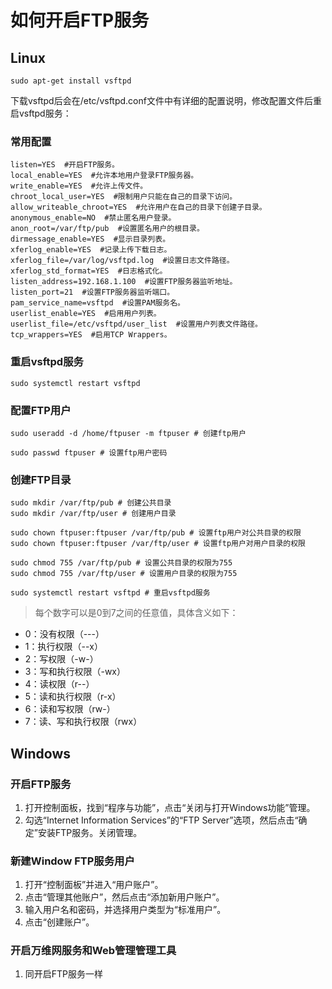 # 如何开启FTP服务

## Linux

```shell
sudo apt-get install vsftpd
```

下载vsftpd后会在/etc/vsftpd.conf文件中有详细的配置说明，修改配置文件后重启vsftpd服务：

### 常用配置

```config
listen=YES  #开启FTP服务。
local_enable=YES  #允许本地用户登录FTP服务器。
write_enable=YES  #允许上传文件。
chroot_local_user=YES  #限制用户只能在自己的目录下访问。
allow_writeable_chroot=YES  #允许用户在自己的目录下创建子目录。
anonymous_enable=NO  #禁止匿名用户登录。
anon_root=/var/ftp/pub  #设置匿名用户的根目录。
dirmessage_enable=YES  #显示目录列表。
xferlog_enable=YES  #记录上传下载日志。
xferlog_file=/var/log/vsftpd.log  #设置日志文件路径。
xferlog_std_format=YES  #日志格式化。
listen_address=192.168.1.100  #设置FTP服务器监听地址。
listen_port=21  #设置FTP服务器监听端口。
pam_service_name=vsftpd  #设置PAM服务名。
userlist_enable=YES  #启用用户列表。
userlist_file=/etc/vsftpd/user_list  #设置用户列表文件路径。
tcp_wrappers=YES  #启用TCP Wrappers。
```

### 重启vsftpd服务

```shell
sudo systemctl restart vsftpd
```

### 配置FTP用户

```shell
sudo useradd -d /home/ftpuser -m ftpuser # 创建ftp用户

sudo passwd ftpuser # 设置ftp用户密码
```

### 创建FTP目录

```shell
sudo mkdir /var/ftp/pub # 创建公共目录
sudo mkdir /var/ftp/user # 创建用户目录

sudo chown ftpuser:ftpuser /var/ftp/pub # 设置ftp用户对公共目录的权限
sudo chown ftpuser:ftpuser /var/ftp/user # 设置ftp用户对用户目录的权限

sudo chmod 755 /var/ftp/pub # 设置公共目录的权限为755
sudo chmod 755 /var/ftp/user # 设置用户目录的权限为755

sudo systemctl restart vsftpd # 重启vsftpd服务
```

> 每个数字可以是0到7之间的任意值，具体含义如下：

- 0：没有权限（---）
- 1：执行权限（--x）
- 2：写权限（-w-）
- 3：写和执行权限（-wx）
- 4：读权限（r--）
- 5：读和执行权限（r-x）
- 6：读和写权限（rw-）
- 7：读、写和执行权限（rwx）

## Windows

### 开启FTP服务

1. 打开控制面板，找到“程序与功能”，点击“关闭与打开Windows功能”管理。
2. 勾选“Internet Information Services”的“FTP Server”选项，然后点击“确定”安装FTP服务。关闭管理。

### 新建Window FTP服务用户

1. 打开“控制面板”并进入“用户账户”。
2. 点击“管理其他账户”，然后点击“添加新用户账户”。
3. 输入用户名和密码，并选择用户类型为“标准用户”。
4. 点击“创建账户”。

### 开启万维网服务和Web管理管理工具

1. 同开启FTP服务一样
